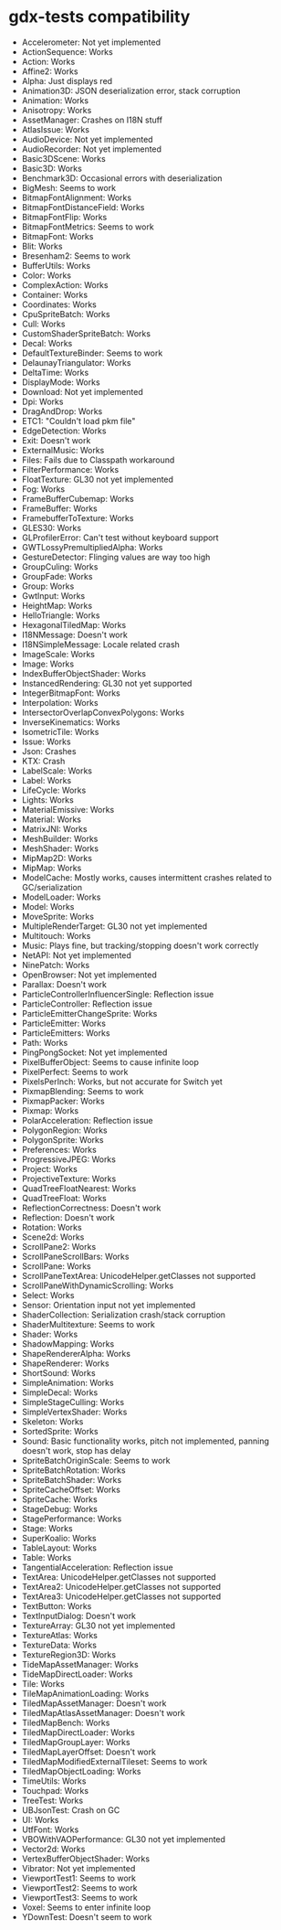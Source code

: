 # gdx-tests compatibility

- Accelerometer: Not yet implemented
- ActionSequence: Works
- Action: Works
- Affine2: Works
- Alpha: Just displays red
- Animation3D: JSON deserialization error, stack corruption
- Animation: Works
- Anisotropy: Works
- AssetManager: Crashes on I18N stuff
- AtlasIssue: Works
- AudioDevice: Not yet implemented
- AudioRecorder: Not yet implemented
- Basic3DScene: Works
- Basic3D: Works
- Benchmark3D: Occasional errors with deserialization
- BigMesh: Seems to work
- BitmapFontAlignment: Works
- BitmapFontDistanceField: Works
- BitmapFontFlip: Works
- BitmapFontMetrics: Seems to work
- BitmapFont: Works
- Blit: Works
- Bresenham2: Seems to work
- BufferUtils: Works
- Color: Works
- ComplexAction: Works
- Container: Works
- Coordinates: Works
- CpuSpriteBatch: Works
- Cull: Works
- CustomShaderSpriteBatch: Works
- Decal: Works
- DefaultTextureBinder: Seems to work
- DelaunayTriangulator: Works
- DeltaTime: Works
- DisplayMode: Works
- Download: Not yet implemented
- Dpi: Works
- DragAndDrop: Works
- ETC1: "Couldn't load pkm file"
- EdgeDetection: Works
- Exit: Doesn't work
- ExternalMusic: Works
- Files: Fails due to Classpath workaround
- FilterPerformance: Works
- FloatTexture: GL30 not yet implemented
- Fog: Works
- FrameBufferCubemap: Works
- FrameBuffer: Works
- FramebufferToTexture: Works
- GLES30: Works
- GLProfilerError: Can't test without keyboard support
- GWTLossyPremultipliedAlpha: Works
- GestureDetector: Flinging values are way too high
- GroupCuling: Works
- GroupFade: Works
- Group: Works
- GwtInput: Works
- HeightMap: Works
- HelloTriangle: Works
- HexagonalTiledMap: Works
- I18NMessage: Doesn't work
- I18NSimpleMessage: Locale related crash
- ImageScale: Works
- Image: Works
- IndexBufferObjectShader: Works
- InstancedRendering: GL30 not yet supported
- IntegerBitmapFont: Works
- Interpolation: Works
- IntersectorOverlapConvexPolygons: Works
- InverseKinematics: Works
- IsometricTile: Works
- Issue: Works
- Json: Crashes
- KTX: Crash
- LabelScale: Works
- Label: Works
- LifeCycle: Works
- Lights: Works
- MaterialEmissive: Works
- Material: Works
- MatrixJNI: Works
- MeshBuilder: Works
- MeshShader: Works
- MipMap2D: Works
- MipMap: Works
- ModelCache: Mostly works, causes intermittent crashes related to GC/serialization
- ModelLoader: Works
- Model: Works
- MoveSprite: Works
- MultipleRenderTarget: GL30 not yet implemented
- Multitouch: Works
- Music: Plays fine, but tracking/stopping doesn't work correctly
- NetAPI: Not yet implemented
- NinePatch: Works
- OpenBrowser: Not yet implemented
- Parallax: Doesn't work
- ParticleControllerInfluencerSingle: Reflection issue
- ParticleController: Reflection issue
- ParticleEmitterChangeSprite: Works
- ParticleEmitter: Works
- ParticleEmitters: Works
- Path: Works
- PingPongSocket: Not yet implemented
- PixelBufferObject: Seems to cause infinite loop
- PixelPerfect: Seems to work
- PixelsPerInch: Works, but not accurate for Switch yet
- PixmapBlending: Seems to work
- PixmapPacker: Works
- Pixmap: Works
- PolarAcceleration: Reflection issue
- PolygonRegion: Works
- PolygonSprite: Works
- Preferences: Works
- ProgressiveJPEG: Works
- Project: Works
- ProjectiveTexture: Works
- QuadTreeFloatNearest: Works
- QuadTreeFloat: Works
- ReflectionCorrectness: Doesn't work
- Reflection: Doesn't work
- Rotation: Works
- Scene2d: Works
- ScrollPane2: Works
- ScrollPaneScrollBars: Works
- ScrollPane: Works
- ScrollPaneTextArea: UnicodeHelper.getClasses not supported
- ScrollPaneWithDynamicScrolling: Works
- Select: Works
- Sensor: Orientation input not yet implemented
- ShaderCollection: Serialization crash/stack corruption
- ShaderMultitexture: Seems to work
- Shader: Works
- ShadowMapping: Works
- ShapeRendererAlpha: Works
- ShapeRenderer: Works
- ShortSound: Works
- SimpleAnimation: Works
- SimpleDecal: Works
- SimpleStageCulling: Works
- SimpleVertexShader: Works
- Skeleton: Works
- SortedSprite: Works
- Sound: Basic functionality works, pitch not implemented, panning doesn't work, stop has delay
- SpriteBatchOriginScale: Seems to work
- SpriteBatchRotation: Works
- SpriteBatchShader: Works
- SpriteCacheOffset: Works
- SpriteCache: Works
- StageDebug: Works
- StagePerformance: Works
- Stage: Works
- SuperKoalio: Works
- TableLayout: Works
- Table: Works
- TangentialAcceleration: Reflection issue
- TextArea: UnicodeHelper.getClasses not supported
- TextArea2: UnicodeHelper.getClasses not supported
- TextArea3: UnicodeHelper.getClasses not supported
- TextButton: Works
- TextInputDialog: Doesn't work
- TextureArray: GL30 not yet implemented
- TextureAtlas: Works
- TextureData: Works
- TextureRegion3D: Works
- TideMapAssetManager: Works
- TideMapDirectLoader: Works
- Tile: Works
- TileMapAnimationLoading: Works
- TiledMapAssetManager: Doesn't work
- TiledMapAtlasAssetManager: Doesn't work
- TiledMapBench: Works
- TiledMapDirectLoader: Works
- TiledMapGroupLayer: Works
- TiledMapLayerOffset: Doesn't work
- TiledMapModifiedExternalTileset: Seems to work
- TiledMapObjectLoading: Works
- TimeUtils: Works
- Touchpad: Works
- TreeTest: Works
- UBJsonTest: Crash on GC
- UI: Works
- UtfFont: Works
- VBOWithVAOPerformance: GL30 not yet implemented
- Vector2d: Works
- VertexBufferObjectShader: Works
- Vibrator: Not yet implemented
- ViewportTest1: Seems to work
- ViewportTest2: Seems to work
- ViewportTest3: Seems to work
- Voxel: Seems to enter infinite loop
- YDownTest: Doesn't seem to work
